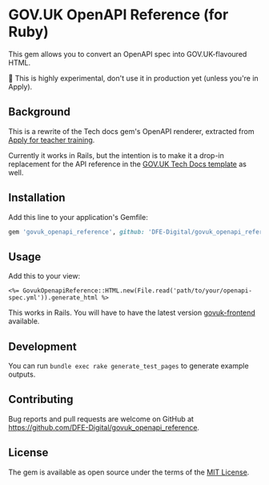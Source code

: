 # GOV.UK OpenAPI Reference (for Ruby)

This gem allows you to convert an OpenAPI spec into GOV.UK-flavoured HTML.

🚨 This is highly experimental, don't use it in production yet (unless you're in Apply).

## Background

This is a rewrite of the Tech docs gem's OpenAPI renderer, extracted from [Apply for teacher training](https://github.com/DFE-Digital/apply-for-teacher-training).

Currently it works in Rails, but the intention is to make it a drop-in replacement for the API reference in the [GOV.UK Tech Docs template](https://github.com/alphagov/tech-docs-template) as well.

## Installation

Add this line to your application's Gemfile:

```ruby
gem 'govuk_openapi_reference', github: 'DFE-Digital/govuk_openapi_reference'
```

## Usage

Add this to your view:

```erb
<%= GovukOpenapiReference::HTML.new(File.read('path/to/your/openapi-spec.yml')).generate_html %>
```

This works in Rails. You will have to have the latest version [govuk-frontend](https://github.com/alphagov/govuk-frontend) available.

## Development

You can run `bundle exec rake generate_test_pages` to generate example outputs.

## Contributing

Bug reports and pull requests are welcome on GitHub at https://github.com/DFE-Digital/govuk_openapi_reference.

## License

The gem is available as open source under the terms of the [MIT License](https://opensource.org/licenses/MIT).
